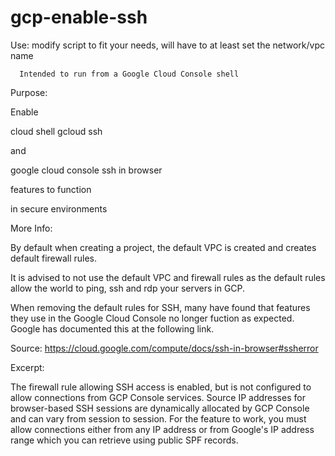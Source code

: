# gcp-enable-ssh
Use:  modify script to fit your needs,   will have to at least set the network/vpc name
      
      Intended to run from a Google Cloud Console shell
 
Purpose:

  Enable 

  cloud shell gcloud ssh 

  and 

  google cloud console ssh in browser 

  features to function 


  in secure environments



More Info:

By default when creating a project, the default VPC is created and creates default firewall rules.

It is advised to not use the default VPC and firewall rules as the default rules allow the world to ping, ssh and rdp your servers in GCP.

When removing the default rules for SSH, many have found that features they use in the Google Cloud Console no longer fuction as expected.   Google has documented this at the following link.


Source: https://cloud.google.com/compute/docs/ssh-in-browser#ssherror

Excerpt:

The firewall rule allowing SSH access is enabled, but is not configured to allow connections from GCP Console services. Source IP addresses for browser-based SSH sessions are dynamically allocated by GCP Console and can vary from session to session. For the feature to work, you must allow connections either from any IP address or from Google's IP address range which you can retrieve using public SPF records.
